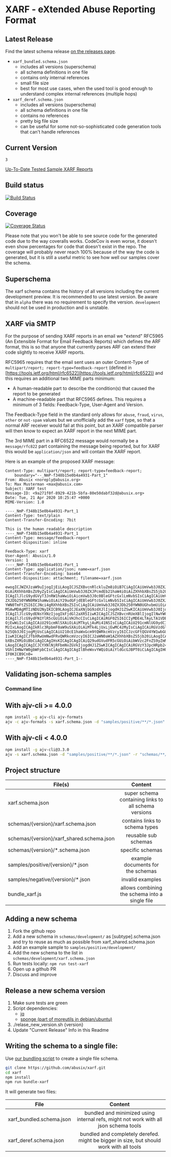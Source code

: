 # XARF - eXtended Abuse Reporting Format

## Latest Release

Find the latest schema release [on the releases page](https://github.com/abusix/xarf/releases).

- `xarf_bundled.schema.json`
  - includes all versions (superschema)
  - all schema definitions in one file
  - contains only internal references
  - small file size
  - best for most use cases, when the used tool is good enough to understand complex internal references (multiple hops)
- `xarf_deref.schema.json`
  - includes all versions (superschema)
  - all schema definitions in one file
  - contains no references
  - pretty big file size
  - can be useful for some not-so-sophisticated code generation tools that can't handle references

## Current Version

`3`

[Up-To-Date Tested Sample XARF Reports](samples/positive/3)

## Build status

[![Build Status](https://img.shields.io/github/actions/workflow/status/abusix/xarf/.github/workflows/ci.yml?branch=master)](https://github.com/abusix/xarf/actions?query=workflow%3Axarf-ci)

## Coverage

[![Coverage Status](https://img.shields.io/codecov/c/github/abusix/xarf)](https://codecov.io/gh/abusix/xarf/branch/master)

Please note that you won't be able to see source code for the generated code due to the way coveralls works. CodeCov is even worse, it doesn't even show percentages for code that doesn't exist in the repo.
The coverage will probably never reach 100% because of the way the code is generated, but it is still a useful metric to see how well our samples cover the schema.

## Superschema

The xarf schema contains the history of all versions including the current development preview. It is recommended to use latest version.
Be aware that in `alpha` there was no requirement to specify the version. `development` should not be used in production and is unstable.

## XARF via SMTP

For the purpose of sending XARF reports in an email we "extend" RFC5965 (An Extensible Format for Email Feedback Reports) which defines the ARF format, this is so that anyone that currently parses ARF can extend their code slightly to receive XARF reports.

RFC5965 requires that the email sent uses an outer Content-Type of `multipart/report; report-type=feedback-report` (defined in [https://tools.ietf.org/html/rfc6522](https://tools.ietf.org/html/rfc6522)) and this requires an additional two MIME parts minimum:

- A human-readable part to describe the condition(s) that caused the report to be generated
- A machine-readable part that RFC5965 defines. This requires a minimum of 3 fields: Feedback-Type, User-Agent and Version.

The Feedback-Type field in the standard only allows for `abuse`, `fraud`, `virus`, `other` or `not-spam` values but we unofficially add the `xarf` type, so that a normal ARF receiver would fail at this point, but an XARF compatible parser will then know to expect an XARF report in the next MIME part.

The 3rd MIME part in a RFC6522 message would normally be a `message/rfc822` part containing the message being reported, but for XARF this would be `application/json` and will contain the XARF report.

Here is an example of the proposed XARF message:

```
Content-Type: multipart/report; report-type=feedback-report;
    boundary="--_NmP-f348b15e0b4a4931-Part_1"
From: Abusix <noreply@abusix.org>
To: Max Musterman <max@abusix.com>
Subject: XARF test
Message-ID: <9a271f0f-8929-421b-5bfa-80e50dabf32d@abusix.org>
Date: Tue, 21 Apr 2020 10:25:47 +0000
MIME-Version: 1.0

----_NmP-f348b15e0b4a4931-Part_1
Content-Type: text/plain
Content-Transfer-Encoding: 7bit

This is the human readable description
----_NmP-f348b15e0b4a4931-Part_1
Content-Type: message/feedback-report
Content-Disposition: inline

Feedback-Type: xarf
User-Agent: Abusix/1.0
Version: 1
----_NmP-f348b15e0b4a4931-Part_1
Content-Type: application/json; name=xarf.json
Content-Transfer-Encoding: base64
Content-Disposition: attachment; filename=xarf.json

ewogICJWZXJzaW9uIjogIjEiLAogICJSZXBvcnRlckluZm8iOiB7CiAgICAiUmVwb3J0ZXJPcmci
OiAiRXhhbXBsZU9yZyIsCiAgICAiUmVwb3J0ZXJPcmdEb21haW4iOiAiZXhhbXBsZS5jb20iLAog
ICAgIlJlcG9ydGVyT3JnRW1haWwiOiAicmVwb3J0c0BleGFtcGxlLmNvbSIsCiAgICAiUmVwb3J0
ZXJDb250YWN0RW1haWwiOiAiY29udGFjdEBleGFtcGxlLmNvbSIsCiAgICAiUmVwb3J0ZXJDb250
YWN0TmFtZSI6ICJNci4gRXhhbXBsZSIsCiAgICAiUmVwb3J0ZXJDb250YWN0UGhvbmUiOiAiKyAw
MSAwMDAgMTIzNDU2NyIKICB9LAogICJEaXNjbG9zdXJlIjogdHJ1ZSwKICAiUmVwb3J0Ijogewog
ICAgIlJlcG9ydENsYXNzIjogIkFjdGl2aXR5IiwKICAgICJSZXBvcnRUeXBlIjogIlNwYW0iLAog
ICAgIlJlcG9ydFN1YlR5cGUiOiAiVHJhcCIsCiAgICAiRGF0ZSI6ICIyMDE4LTAyLTA1VDE0OjE3
OjEwWiIsCiAgICAiU291cmNlSXAiOiAiMTkyLjAuMi41NSIsCiAgICAiU291cmNlUG9ydCI6IDU0
MzIxLAogICAgIkRlc3RpbmF0aW9uSXAiOiAiMTk4LjUxLjEwMC4zMyIsCiAgICAiRGVzdGluYXRp
b25Qb3J0IjogMjUsCiAgICAiU210cE1haWxGcm9tQWRkcmVzcyI6ICJzcGFtQGV4YW1wbGUuY29t
IiwKICAgICJTbXRwUmNwdFRvQWRkcmVzcyI6ICJ2aWN0aW1AZXhhbXBsZS5jb20iLAogICAgIlNh
bXBsZXMiOiBbCiAgICAgIHsKICAgICAgICAiQ29udGVudFR5cGUiOiAibWVzc2FnZS9yZmM4MjIi
LAogICAgICAgICJCYXNlNjRFbmNvZGVkIjogdHJ1ZSwKICAgICAgICAiRGVzY3JpcHRpb24iOiAi
VGhlIHNwYW0gbWFpbCIsCiAgICAgICAgIlBheWxvYWQiOiAiYldGcGJBPT0iCiAgICAgIH0KICAg
IF0KICB9Cn0=
----_NmP-f348b15e0b4a4931-Part_1--
```

## Validating json-schema samples

### Command line

## With ajv-cli >= 4.0.0

```bash
npm install -g ajv-cli ajv-formats
ajv -c ajv-formats -s xarf.schema.json -d "samples/positive/**/*.json" -r "schemas/**/*.schema.json"
```

## With ajv-cli < 4.0.0

```bash
npm install -g ajv-cli@3.3.0
ajv -s xarf.schema.json -d "samples/positive/**/*.json" -r "schemas/**/*.schema.json"
```

## Project structure

| File(s)                                   |                       Content                        |
| ----------------------------------------- | :--------------------------------------------------: |
| xarf.schema.json                          | super schema containing links to all schema versions |
| schemas/{version}/xarf.schema.json        |            contains links to schema types            |
| schemas/{version}/xarf_shared.schema.json |                 reusable sub schemas                 |
| schemas/{version}/\*.schema.json          |                   specific schemas                   |
| samples/positive/{version}/\*.json        |          example documents for the schemas           |
| samples/negative/{version}/\*.json        |                   invalid examples                   |
| bundle_xarf.js                            |    allows combining the schema into a single file    |

## Adding a new schema

1. Fork the github repo
1. Add a new schema in `schemas/development/` as [subtype].schema.json and try to reuse as much as possible from xarf_shared.schema.json
1. Add an example sample to `samples/positive/development/`
1. Add the new schema to the list in `schemas/development/xarf.schema.json`
1. Run tests locally: `npm run test-xarf`
1. Open up a github PR
1. Discuss and improve

## Release a new schema version

1. Make sure tests are green
1. Script dependencies:
   - [jq](https://stedolan.github.io/jq/download/)
   - [sponge (part of moreutils in debian/ubuntu)](http://joeyh.name/code/moreutils/)
1. ./relase_new_version.sh {version}
1. Update "Current Release" Info in this Readme

## Writing the schema to a single file:

Use [our bundling script](bundle_xarf.js) to create a single file schema.

```bash
git clone https://github.com/abusix/xarf.git
cd xarf
npm install
npm run bundle-xarf
```

It will generate two files:

| File                     |                                         Content                                         |
| ------------------------ | :-------------------------------------------------------------------------------------: |
| xarf_bundled.schema.json |  bundled and minimized using internal refs, might not work with all json schema tools   |
| xarf_deref.schema.json   | bundled and completely derefed. might be bigger in size, but should work with all tools |
